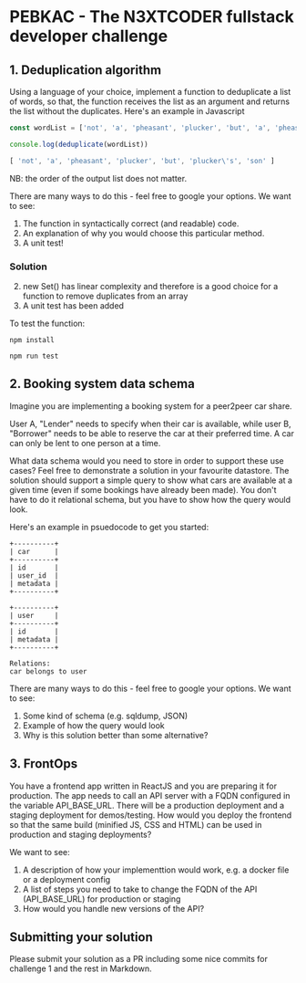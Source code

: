 # PEBKAC - The N3XTCODER fullstack developer challenge

## 1. Deduplication algorithm

Using a language of your choice, implement a function to deduplicate a list of words, 
so that, the function receives the list as an argument and returns the list without the 
duplicates. Here's an example in Javascript

```js
const wordList = ['not', 'a', 'pheasant', 'plucker', 'but', 'a', 'pheasant', "plucker's", 'son']

console.log(deduplicate(wordList))

[ 'not', 'a', 'pheasant', 'plucker', 'but', 'plucker\'s', 'son' ]
```
NB: the order of the output list does not matter.

There are many ways to do this - feel free to google your options. We want to see:

1. The function in syntactically correct (and readable) code.
2. An explanation of why you would choose this particular method.
3. A unit test!

### Solution

2. new Set() has linear complexity and therefore is a good choice for a function to remove duplicates from an array
3. A unit test has been added

To test the function:

```npm install```

```npm run test```

## 2. Booking system data schema

Imagine you are implementing a booking system for a peer2peer car share. 

User A, "Lender" needs to specify when their car is available, while user B, "Borrower" 
needs to be able to reserve the car at their preferred time. A car can only be lent to 
one person at a time.

What data schema would you need to store in order to support these use cases? Feel free 
to demonstrate a solution in your favourite datastore. The solution should support a simple 
query to show what cars are available at a given time (even if some bookings have already 
been made). You don't have to do it relational schema, but you have to show how the query
would look.

Here's an example in psuedocode to get you started:

```
+----------+
| car      |
+----------+
| id       |
| user_id  | 
| metadata |
+----------+

+----------+
| user     |
+----------+
| id       | 
| metadata |
+----------+

Relations:
car belongs to user  
```
There are many ways to do this - feel free to google your options. We want to see:

1. Some kind of schema (e.g. sqldump, JSON)
2. Example of how the query would look
3. Why is this solution better than some alternative?


## 3. FrontOps

You have a frontend app written in ReactJS and you are preparing it for production. The app
needs to call an API server with a FQDN configured in the variable API_BASE_URL. There 
will be a production deployment and a staging deployment 
for demos/testing. How would you deploy the frontend so that the same build (minified JS, CSS
and HTML) can be used in production and staging deployments?

We want to see:

1. A description of how your implementtion would work, e.g. a docker file or a deployment config
2. A list of steps you need to take to change the FQDN of the API (API_BASE_URL) for production or staging
3. How would you handle new versions of the API?

## Submitting your solution

Please submit your solution as a PR including some nice commits for challenge 1 and the rest in Markdown.
